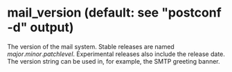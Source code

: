 # mail_version (default: see "postconf -d" output)

The version of the mail system. Stable releases are named
*major*.*minor*.*patchlevel*. Experimental releases
also include the release date. The version string can be used in,
for example, the SMTP greeting banner.



